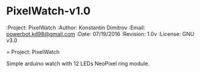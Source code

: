 # PixelWatch-v1.0

:Project: PixelWatch
:Author: Konstantin Dimitrov
:Email: powerbot.kd98@gmail.com
:Date: 07/19/2016
:Revision: 1.0v
:License: GNU v3.0

= Project: PixelWatch

Simple arduino watch with 12 LEDs NeoPixel ring module.
